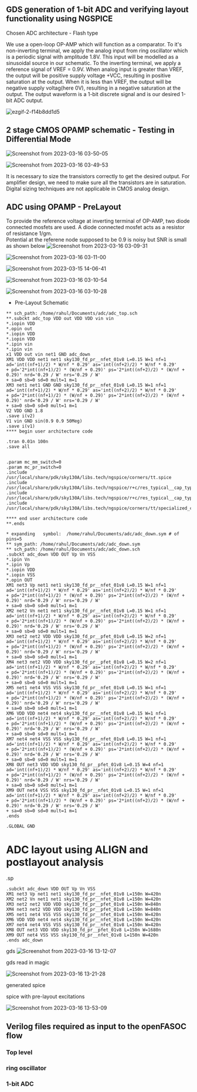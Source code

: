 ## GDS generation of 1-bit ADC and verifying layout functionality using NGSPICE
Chosen ADC architecture - Flash type  

We use a open-loop OP-AMP which will function as a comparator. To it's non-inverting terminal, we apply the analog input from ring oscillator which is a periodic signal with amplitude 1.8V. This input will be modelled as a sinusoidal source in our schematic. To the inverting terminal, we apply a reference signal of VREF = 0.9V. When analog input is greater than VREF, the output will be positive supply voltage +VCC, resulting in positive saturation at the output. When it is less than VREF, the output will be negative supply voltag(here 0V), resulting in a negative saturation at the output. The output waveform is a 1-bit discrete signal and is our desired 1-bit ADC output.

   ![ezgif-2-f14b8dd1d5](https://user-images.githubusercontent.com/50217106/225022772-5a5328e0-358e-4b11-9254-6b7dcc2dc1b6.jpg)

## 2 stage CMOS OPAMP schematic - Testing in Differential Mode

![Screenshot from 2023-03-16 03-50-05](https://user-images.githubusercontent.com/50217106/225456631-bcaaf820-9ed7-49ed-875d-81c96c511e2d.png)

![Screenshot from 2023-03-16 03-49-53](https://user-images.githubusercontent.com/50217106/225456637-59a87e08-137d-4a55-a052-c9f2b5776ac9.png)

It is necessary to size the transistors correctly to get the desired output. For amplifier design, we need to make sure all the transistors are in saturation. Digital sizing techniques are not applicable in CMOS analog design.

## ADC using OPAMP - PreLayout

To provide the reference voltage at inverting terminal of OP-AMP, two diode connected mosfets are used. A diode connected mosfet acts as a resistor of resistance 1/gm.  
Potential at the referene node supposed to be 0.9 is noisy but SNR is small as shown below
![Screenshot from 2023-03-16 03-09-31](https://user-images.githubusercontent.com/50217106/225452408-89c2574b-d5eb-4d24-b33f-27603df8577a.png)

![Screenshot from 2023-03-16 03-11-00](https://user-images.githubusercontent.com/50217106/225452116-20e74258-cbf7-4714-956c-2530546864c4.png)

![Screenshot from 2023-03-15 14-06-41](https://user-images.githubusercontent.com/50217106/225452846-0ad20563-9755-4815-8b50-2913adbee8a4.png)

![Screenshot from 2023-03-16 03-10-54](https://user-images.githubusercontent.com/50217106/225452145-5143c7f1-0f61-4a36-8c4e-abe9ce503c91.png)

![Screenshot from 2023-03-16 03-10-28](https://user-images.githubusercontent.com/50217106/225452172-27879a37-6a7a-4cf7-a287-7a9484524f1c.png)

- Pre-Layout Schematic

```
** sch_path: /home/rahul/Documents/adc/adc_top.sch
**.subckt adc_top VDD out VDD VDD vin vin
*.iopin VDD
*.opin out
*.iopin VDD
*.iopin VDD
*.ipin vin
*.ipin vin
x1 VDD out vin net1 GND adc_down
XM1 VDD VDD net1 net1 sky130_fd_pr__nfet_01v8 L=0.15 W=1 nf=1 ad='int((nf+1)/2) * W/nf * 0.29' as='int((nf+2)/2) * W/nf * 0.29'
+ pd='2*int((nf+1)/2) * (W/nf + 0.29)' ps='2*int((nf+2)/2) * (W/nf + 0.29)' nrd='0.29 / W' nrs='0.29 / W'
+ sa=0 sb=0 sd=0 mult=1 m=1
XM3 net1 net1 GND GND sky130_fd_pr__nfet_01v8 L=0.15 W=1 nf=1 ad='int((nf+1)/2) * W/nf * 0.29' as='int((nf+2)/2) * W/nf * 0.29'
+ pd='2*int((nf+1)/2) * (W/nf + 0.29)' ps='2*int((nf+2)/2) * (W/nf + 0.29)' nrd='0.29 / W' nrs='0.29 / W'
+ sa=0 sb=0 sd=0 mult=1 m=1
V2 VDD GND 1.8
.save i(v2)
V1 vin GND sin(0.9 0.9 50Meg)
.save i(v1)
**** begin user architecture code

.tran 0.01n 100n
.save all


.param mc_mm_switch=0
.param mc_pr_switch=0
.include /usr/local/share/pdk/sky130A/libs.tech/ngspice/corners/tt.spice
.include /usr/local/share/pdk/sky130A/libs.tech/ngspice/r+c/res_typical__cap_typical.spice
.include /usr/local/share/pdk/sky130A/libs.tech/ngspice/r+c/res_typical__cap_typical__lin.spice
.include /usr/local/share/pdk/sky130A/libs.tech/ngspice/corners/tt/specialized_cells.spice

**** end user architecture code
**.ends

* expanding   symbol:  /home/rahul/Documents/adc/adc_down.sym # of pins=5
** sym_path: /home/rahul/Documents/adc/adc_down.sym
** sch_path: /home/rahul/Documents/adc/adc_down.sch
.subckt adc_down VDD OUT Vp Vn VSS
*.ipin Vn
*.ipin Vp
*.iopin VDD
*.iopin VSS
*.opin OUT
XM1 net3 Vp net1 net1 sky130_fd_pr__nfet_01v8 L=0.15 W=1 nf=1 ad='int((nf+1)/2) * W/nf * 0.29' as='int((nf+2)/2) * W/nf * 0.29'
+ pd='2*int((nf+1)/2) * (W/nf + 0.29)' ps='2*int((nf+2)/2) * (W/nf + 0.29)' nrd='0.29 / W' nrs='0.29 / W'
+ sa=0 sb=0 sd=0 mult=1 m=1
XM2 net2 Vn net1 net1 sky130_fd_pr__nfet_01v8 L=0.15 W=1 nf=1 ad='int((nf+1)/2) * W/nf * 0.29' as='int((nf+2)/2) * W/nf * 0.29'
+ pd='2*int((nf+1)/2) * (W/nf + 0.29)' ps='2*int((nf+2)/2) * (W/nf + 0.29)' nrd='0.29 / W' nrs='0.29 / W'
+ sa=0 sb=0 sd=0 mult=1 m=1
XM3 net2 net2 VDD VDD sky130_fd_pr__pfet_01v8 L=0.15 W=2 nf=1 ad='int((nf+1)/2) * W/nf * 0.29' as='int((nf+2)/2) * W/nf * 0.29'
+ pd='2*int((nf+1)/2) * (W/nf + 0.29)' ps='2*int((nf+2)/2) * (W/nf + 0.29)' nrd='0.29 / W' nrs='0.29 / W'
+ sa=0 sb=0 sd=0 mult=1 m=1
XM4 net3 net2 VDD VDD sky130_fd_pr__pfet_01v8 L=0.15 W=2 nf=1 ad='int((nf+1)/2) * W/nf * 0.29' as='int((nf+2)/2) * W/nf * 0.29'
+ pd='2*int((nf+1)/2) * (W/nf + 0.29)' ps='2*int((nf+2)/2) * (W/nf + 0.29)' nrd='0.29 / W' nrs='0.29 / W'
+ sa=0 sb=0 sd=0 mult=1 m=1
XM5 net1 net4 VSS VSS sky130_fd_pr__nfet_01v8 L=0.15 W=1 nf=1 ad='int((nf+1)/2) * W/nf * 0.29' as='int((nf+2)/2) * W/nf * 0.29'
+ pd='2*int((nf+1)/2) * (W/nf + 0.29)' ps='2*int((nf+2)/2) * (W/nf + 0.29)' nrd='0.29 / W' nrs='0.29 / W'
+ sa=0 sb=0 sd=0 mult=1 m=1
XM6 VDD VDD net4 net4 sky130_fd_pr__nfet_01v8 L=0.15 W=1 nf=1 ad='int((nf+1)/2) * W/nf * 0.29' as='int((nf+2)/2) * W/nf * 0.29'
+ pd='2*int((nf+1)/2) * (W/nf + 0.29)' ps='2*int((nf+2)/2) * (W/nf + 0.29)' nrd='0.29 / W' nrs='0.29 / W'
+ sa=0 sb=0 sd=0 mult=1 m=1
XM7 net4 net4 VSS VSS sky130_fd_pr__nfet_01v8 L=0.15 W=1 nf=1 ad='int((nf+1)/2) * W/nf * 0.29' as='int((nf+2)/2) * W/nf * 0.29'
+ pd='2*int((nf+1)/2) * (W/nf + 0.29)' ps='2*int((nf+2)/2) * (W/nf + 0.29)' nrd='0.29 / W' nrs='0.29 / W'
+ sa=0 sb=0 sd=0 mult=1 m=1
XM8 OUT net3 VDD VDD sky130_fd_pr__pfet_01v8 L=0.15 W=4 nf=1 ad='int((nf+1)/2) * W/nf * 0.29' as='int((nf+2)/2) * W/nf * 0.29'
+ pd='2*int((nf+1)/2) * (W/nf + 0.29)' ps='2*int((nf+2)/2) * (W/nf + 0.29)' nrd='0.29 / W' nrs='0.29 / W'
+ sa=0 sb=0 sd=0 mult=1 m=1
XM9 OUT net4 VSS VSS sky130_fd_pr__nfet_01v8 L=0.15 W=1 nf=1 ad='int((nf+1)/2) * W/nf * 0.29' as='int((nf+2)/2) * W/nf * 0.29'
+ pd='2*int((nf+1)/2) * (W/nf + 0.29)' ps='2*int((nf+2)/2) * (W/nf + 0.29)' nrd='0.29 / W' nrs='0.29 / W'
+ sa=0 sb=0 sd=0 mult=1 m=1
.ends

.GLOBAL GND
```

# ADC layout using ALIGN and postlayout analysis


.sp 
```
.subckt adc_down VDD OUT Vp Vn VSS
XM1 net3 Vp net1 net1 sky130_fd_pr__nfet_01v8 L=150n W=420n
XM2 net2 Vn net1 net1 sky130_fd_pr__nfet_01v8 L=150n W=420n
XM3 net2 net2 VDD VDD sky130_fd_pr__pfet_01v8 L=150n W=840n
XM4 net3 net2 VDD VDD sky130_fd_pr__pfet_01v8 L=150n W=840n
XM5 net1 net4 VSS VSS sky130_fd_pr__nfet_01v8 L=150n W=420n
XM6 VDD VDD net4 net4 sky130_fd_pr__nfet_01v8 L=150n W=420n
XM7 net4 net4 VSS VSS sky130_fd_pr__nfet_01v8 L=150n W=420n
XM8 OUT net3 VDD VDD sky130_fd_pr__pfet_01v8 L=150n W=1680n
XM9 OUT net4 VSS VSS sky130_fd_pr__nfet_01v8 L=150n W=420n
.ends adc_down
```

gds
![Screenshot from 2023-03-16 13-12-07](https://user-images.githubusercontent.com/50217106/226037671-3f8255ac-46df-4581-a348-cb2911496a36.png)

gds read in magic

![Screenshot from 2023-03-16 13-21-28](https://user-images.githubusercontent.com/50217106/226037763-d6b12046-74a2-4a00-a038-eee167b7de89.png)


generated spice



spice with pre-layout excitations

![Screenshot from 2023-03-16 13-53-09](https://user-images.githubusercontent.com/50217106/226037806-5b59cb3c-0ffc-49cd-a85a-a1ed12a7ab05.png)

## Verilog files required as input to the openFASOC flow
### Top level 



### ring oscillator



### 1-bit ADC


